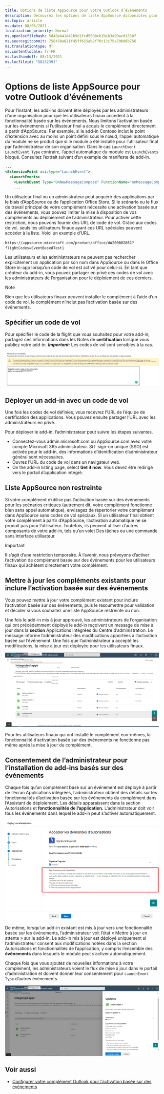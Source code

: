 ```yaml
---
title: Options de liste AppSource pour votre Outlook d’événements
description: Découvrez les options de liste AppSource disponibles pour votre complément Outlook qui implémente l’activation basée sur des événements.
ms.topic: article
ms.date: 08/05/2021
localization_priority: Normal
ms.openlocfilehash: 5d48e441d41b9d1fcd5508cb1beb3a90acd1550f
ms.sourcegitcommit: 758450a621f45ff615ab2f70c13c75a79bd8b756
ms.translationtype: MT
ms.contentlocale: fr-FR
ms.lasthandoff: 08/13/2021
ms.locfileid: "58232393"
---
```

# <a name="appsource-listing-options-for-your-event-based-outlook-add-in"></a>Options de liste AppSource pour votre Outlook d’événements

Pour l’instant, les add-ins doivent être déployés par les administrateurs d’une organisation pour que les utilisateurs finaux accèdent à la fonctionnalité basée sur les événements. Nous limitons l’activation basée sur les événements si l’utilisateur final a acquis le complément directement à partir d’AppSource. Par exemple, si le add-in Contoso inclut le point d’extension avec au moins un point défini sous le nœud, l’appel automatique du module ne se produit que si le module a été installé pour l’utilisateur final par l’administrateur de son organisation. Dans le cas `LaunchEvent` `LaunchEvent Type` contraire, l’appel automatique du module est `LaunchEvents` bloqué. Consultez l’extrait suivant d’un exemple de manifeste de add-in.

```xml
...
<ExtensionPoint xsi:type="LaunchEvent">
  <LaunchEvents>
    <LaunchEvent Type="OnNewMessageCompose" FunctionName="onMessageComposeHandler"/>
    ...
```

Un utilisateur final ou un administrateur peut acquérir des applications par le biais d’AppSource ou de l’application Office Store. Si le scénario ou le flux de travail principal de votre complément nécessite une activation basée sur des événements, vous pouvez limiter la mise à disposition de vos compléments au déploiement de l’administrateur. Pour activer cette restriction, nous pouvons fournir des URL de code de vol. Grâce aux codes de vol, seuls les utilisateurs finaux ayant ces URL spéciales peuvent accéder à la liste. Voici un exemple d’URL.

`https://appsource.microsoft.com/product/office/WA200002862?flightCodes=EventBasedTest1`

Les utilisateurs et les administrateurs ne peuvent pas rechercher explicitement un application par son nom dans AppSource ou dans le Office Store in-app lorsqu’un code de vol est activé pour celui-ci. En tant que créateur du add-in, vous pouvez partager en privé ces codes de vol avec les administrateurs de l’organisation pour le déploiement de ces derniers.

> [!NOTE]
> Bien que les utilisateurs finaux peuvent installer le complément à l’aide d’un code de vol, le complément n’inclut pas l’activation basée sur des événements.

## <a name="specify-a-flight-code"></a>Spécifier un code de vol

Pour spécifier le code de la flight que vous souhaitez pour votre add-in, partagez ces informations dans les Notes de **certification** lorsque vous publiez votre add-in. _**Important**:_ Les codes de vol sont sensibles à la cas.

![Screenshot showing example request for flight code in Notes for certification screen during publishing process.](../images/outlook-publish-notes-for-certification-1.png)

## <a name="deploy-add-in-with-flight-code"></a>Déployer un add-in avec un code de vol

Une fois les codes de vol définies, vous recevrez l’URL de l’équipe de certification des applications. Vous pouvez ensuite partager l’URL avec les administrateurs en privé.

Pour déployer le add-in, l’administrateur peut suivre les étapes suivantes.

- Connectez-vous admin.microsoft.com ou AppSource.com avec votre compte Microsoft 365 administrateur. Si l' sign-on unique (SSO) est activée pour le add-in, des informations d’identification d’administrateur général sont nécessaires.
- Ouvrez l’URL du code de vol dans un navigateur web.
- On the add-in listing page, select **Get it now**. Vous devez être redirigé vers le portail d’application intégré.

## <a name="unrestricted-appsource-listing"></a>Liste AppSource non restreinte

Si votre complément n’utilise pas l’activation basée sur des événements pour les scénarios critiques (autrement dit, votre complément fonctionne bien sans appel automatique), envisagez de répertorier votre complément dans AppSource sans codes de vol spéciaux. Si un utilisateur final obtient votre complément à partir d’AppSource, l’activation automatique ne se produit pas pour l’utilisateur. Toutefois, ils peuvent utiliser d’autres composants de votre add-in, tels qu’un volet Des tâches ou une commande sans interface utilisateur.

> [!IMPORTANT]
> Il s’agit d’une restriction temporaire. À l’avenir, nous prévoyons d’activer l’activation de complément basée sur des événements pour les utilisateurs finaux qui achètent directement votre complément.

## <a name="update-existing-add-ins-to-include-event-based-activation"></a>Mettre à jour les compléments existants pour inclure l’activation basée sur des événements

Vous pouvez mettre à jour votre complément existant pour inclure l’activation basée sur des événements, puis le resoumettre pour validation et décider si vous souhaitez une liste AppSource restreinte ou non.

Une fois le add-in mis à jour approuvé, les administrateurs de l’organisation qui ont précédemment déployé le add-in reçoivent un message de mise à jour dans la **section** Applications intégrées du Centre d’administration. Le message informe l’administrateur des modifications apportées à l’activation basée sur l’événement. Une fois que l’administrateur a accepté les modifications, la mise à jour est déployée pour les utilisateurs finaux.

![Capture d’écran de la notification de mise à jour d’application sur l’écran « Applications intégrées ».](../images/outlook-deploy-update-notification.png)

Pour les utilisateurs finaux qui ont installé le complément eux-mêmes, la fonctionnalité d’activation basée sur des événements ne fonctionne pas même après la mise à jour du complément.

## <a name="admin-consent-for-installing-event-based-add-ins"></a>Consentement de l’administrateur pour l’installation de add-ins basés sur des événements

Chaque fois qu’un complément basé sur  un événement est déployé à partir de l’écran Applications intégrées, l’administrateur obtient des détails sur les fonctionnalités d’activation basée sur les événements du complément dans l’Assistant de déploiement. Les détails apparaissent dans la section Autorisations et **fonctionnalités de l’application.** L’administrateur doit voir tous les événements dans lequel le add-in peut s’activer automatiquement.

![Capture d’écran de l’écran « Accepter les demandes d’autorisations » lors du déploiement d’une nouvelle application.](../images/outlook-deploy-accept-permissions-requests.png)

De même, lorsqu’un add-in existant est mis à jour vers une fonctionnalité basée sur les événements, l’administrateur voit l’état « Mettre à jour en attente » sur le add-in. Le add-in mis à jour est déployé uniquement si l’administrateur consent aux modifications notées dans la section Autorisations et fonctionnalités de l’application, y compris l’ensemble des **événements** dans lesquels le module peut s’activer automatiquement.

Chaque fois que vous ajoutez de nouvelles informations à votre complément, les administrateurs voient le flux de mise à jour dans le portail d’administration et doivent donner leur consentement pour `LaunchEvent Type` d’autres événements.

![Capture d’écran du flux « Mises à jour » lors du déploiement d’une application mise à jour.](../images/outlook-deploy-update-flow.png)

## <a name="see-also"></a>Voir aussi

- [Configurer votre complément Outlook pour l’activation basée sur des événements](autolaunch.md)
